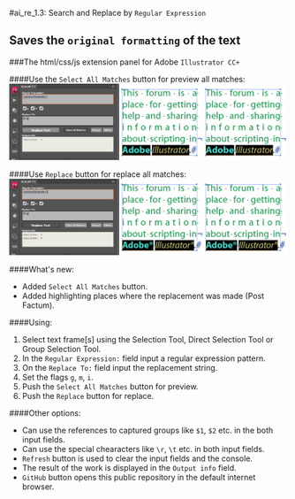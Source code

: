 #ai_re_1.3: Search and Replace by `Regular Expression`
## Saves the `original formatting` of the text
###The html/css/js extension panel for Adobe `Illustrator CC+`

####Use the `Select All Matches` button for preview all matches:
![preview](img/preview.png)

####Use `Replace` button for replace all matches:
![preview](img/replace.png)

####What's new:
* Added `Select All Matches` button.
* Added highlighting places where the replacement was made (Post Factum).

####Using:
1. Select text frame[s] using the Selection Tool, Direct Selection Tool or Group Selection Tool.
2. In the `Regular Expression:` field input a regular expression pattern.
3. On the `Replace To:` field input the replacement string.
4. Set the flags `g`, `m`, `i`.
5. Push the `Select All Matches` button for preview.
6. Push the `Replace` button for replace.

####Other options:
* Can use the references to captured groups like `$1`, `$2` etc. in the both input fields.
* Can use the special chearacters like `\r`, `\t` etc. in both input fields.
* `Refresh` button is used to clear the input fields and the console.
* The result of the work is displayed in the `Output info` field.
* `GitHub` button opens this public repository in the default internet browser.
